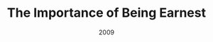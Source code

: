 ---
layout: productions
title: The Importance of Being Earnest
date: 2009
Theatre: Theatre Jacksonville
Venue: Little Theatre
cast:
- Jack: Michael Lipp
crew:
---